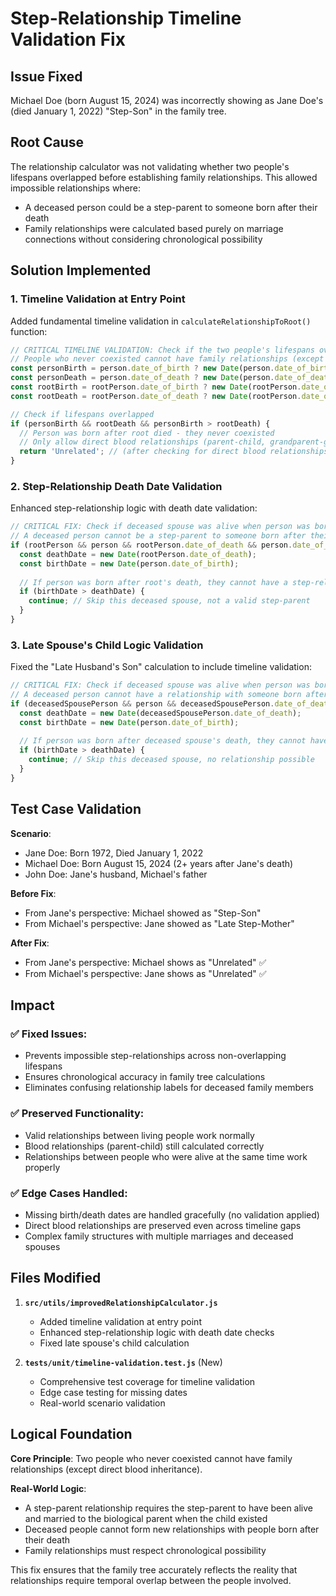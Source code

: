 # Step-Relationship Timeline Validation Fix

## Issue Fixed
Michael Doe (born August 15, 2024) was incorrectly showing as Jane Doe's (died January 1, 2022) "Step-Son" in the family tree.

## Root Cause
The relationship calculator was not validating whether two people's lifespans overlapped before establishing family relationships. This allowed impossible relationships where:
- A deceased person could be a step-parent to someone born after their death
- Family relationships were calculated based purely on marriage connections without considering chronological possibility

## Solution Implemented

### 1. Timeline Validation at Entry Point
Added fundamental timeline validation in `calculateRelationshipToRoot()` function:

```javascript
// CRITICAL TIMELINE VALIDATION: Check if the two people's lifespans overlapped
// People who never coexisted cannot have family relationships (except direct blood relationships)
const personBirth = person.date_of_birth ? new Date(person.date_of_birth) : null;
const personDeath = person.date_of_death ? new Date(person.date_of_death) : null;
const rootBirth = rootPerson.date_of_birth ? new Date(rootPerson.date_of_birth) : null;
const rootDeath = rootPerson.date_of_death ? new Date(rootPerson.date_of_death) : null;

// Check if lifespans overlapped
if (personBirth && rootDeath && personBirth > rootDeath) {
  // Person was born after root died - they never coexisted
  // Only allow direct blood relationships (parent-child, grandparent-grandchild)
  return 'Unrelated'; // (after checking for direct blood relationships)
}
```

### 2. Step-Relationship Death Date Validation
Enhanced step-relationship logic with death date validation:

```javascript
// CRITICAL FIX: Check if deceased spouse was alive when person was born
// A deceased person cannot be a step-parent to someone born after their death
if (rootPerson && person && rootPerson.date_of_death && person.date_of_birth) {
  const deathDate = new Date(rootPerson.date_of_death);
  const birthDate = new Date(person.date_of_birth);
  
  // If person was born after root's death, they cannot have a step-relationship
  if (birthDate > deathDate) {
    continue; // Skip this deceased spouse, not a valid step-parent
  }
}
```

### 3. Late Spouse's Child Logic Validation
Fixed the "Late Husband's Son" calculation to include timeline validation:

```javascript
// CRITICAL FIX: Check if deceased spouse was alive when person was born
// A deceased person cannot have a relationship with someone born after their death
if (deceasedSpousePerson && person && deceasedSpousePerson.date_of_death && person.date_of_birth) {
  const deathDate = new Date(deceasedSpousePerson.date_of_death);
  const birthDate = new Date(person.date_of_birth);
  
  // If person was born after deceased spouse's death, they cannot have a relationship
  if (birthDate > deathDate) {
    continue; // Skip this deceased spouse, no relationship possible
  }
}
```

## Test Case Validation

**Scenario**: 
- Jane Doe: Born 1972, Died January 1, 2022
- Michael Doe: Born August 15, 2024 (2+ years after Jane's death)
- John Doe: Jane's husband, Michael's father

**Before Fix**: 
- From Jane's perspective: Michael showed as "Step-Son"
- From Michael's perspective: Jane showed as "Late Step-Mother"

**After Fix**:
- From Jane's perspective: Michael shows as "Unrelated" ✅
- From Michael's perspective: Jane shows as "Unrelated" ✅

## Impact

### ✅ Fixed Issues:
- Prevents impossible step-relationships across non-overlapping lifespans
- Ensures chronological accuracy in family tree calculations
- Eliminates confusing relationship labels for deceased family members

### ✅ Preserved Functionality:
- Valid relationships between living people work normally
- Blood relationships (parent-child) still calculated correctly
- Relationships between people who were alive at the same time work properly

### ✅ Edge Cases Handled:
- Missing birth/death dates are handled gracefully (no validation applied)
- Direct blood relationships are preserved even across timeline gaps
- Complex family structures with multiple marriages and deceased spouses

## Files Modified

1. **`src/utils/improvedRelationshipCalculator.js`**
   - Added timeline validation at entry point
   - Enhanced step-relationship logic with death date checks
   - Fixed late spouse's child calculation

2. **`tests/unit/timeline-validation.test.js`** (New)
   - Comprehensive test coverage for timeline validation
   - Edge case testing for missing dates
   - Real-world scenario validation

## Logical Foundation

**Core Principle**: Two people who never coexisted cannot have family relationships (except direct blood inheritance).

**Real-World Logic**: 
- A step-parent relationship requires the step-parent to have been alive and married to the biological parent when the child existed
- Deceased people cannot form new relationships with people born after their death
- Family relationships must respect chronological possibility

This fix ensures that the family tree accurately reflects the reality that relationships require temporal overlap between the people involved.
